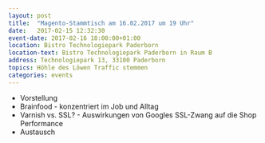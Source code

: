 ```yaml
---
layout: post
title:  "Magento-Stammtisch am 16.02.2017 um 19 Uhr"
date:   2017-02-15 12:32:30
event-date: 2017-02-16 18:00:00+01:00
location: Bistro Technologiepark Paderborn
location-text: Bistro Technologiepark Paderborn in Raum B
address: Technologiepark 13, 33100 Paderborn
topics: Höhle des Löwen Traffic stemmen
categories: events
---
```


*  Vorstellung
*  Brainfood - konzentriert im Job und Alltag
*  Varnish vs. SSL? - Auswirkungen von Googles SSL-Zwang auf die Shop Performance
*  Austausch
